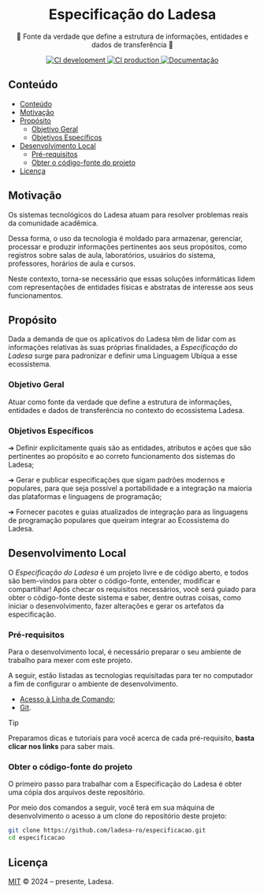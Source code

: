 <h1 align="center">Especificação do Ladesa</h1>

<p align="center">💝 Fonte da verdade que define a estrutura de informações, entidades e dados de transferência 💝</p>

<div align="center">
  <a href="https://github.com/ladesa-ro/especificacao/actions/workflows/ci.yml?query=branch%3Adevelopment">
    <img alt="CI development" src="https://img.shields.io/github/actions/workflow/status/ladesa-ro/especificacao/ci.yml?style=for-the-badge&logo=githubactions&logoColor=white&label=development&branch=development&labelColor=18181B" />
  </a>
  <a href="https://github.com/ladesa-ro/especificacao/actions/workflows/ci.yml?query=branch%3Aproduction">
    <img alt="CI production" src="https://img.shields.io/github/actions/workflow/status/ladesa-ro/especificacao/ci.yml?style=for-the-badge&logo=githubactions&logoColor=white&label=production&branch=production&labelColor=18181B" />
  </a>
  <a href="#">
    <img alt="Documentação" src="https://img.shields.io/badge/DOCS.LADESA-118d3b?style=for-the-badge&logo=readme&logoColor=white&label=Documenta%C3%A7%C3%A3o&labelColor=18181b" />
  </a>
</div>

## Conteúdo

<!-- TOC start (generated with https://github.com/derlin/bitdowntoc) -->

- [Conteúdo](#conteúdo)
- [Motivação](#motivação)
- [Propósito](#propósito)
  - [Objetivo Geral](#objetivo-geral)
  - [Objetivos Específicos](#objetivos-específicos)
- [Desenvolvimento Local](#desenvolvimento-local)
  - [Pré-requisitos](#pré-requisitos)
  - [Obter o código-fonte do projeto](#obter-o-código-fonte-do-projeto)
- [Licença](#licença)

<!-- TOC end -->

## Motivação

Os sistemas tecnológicos do Ladesa atuam para resolver problemas reais da comunidade acadêmica.

Dessa forma, o uso da tecnologia é moldado para armazenar, gerenciar, processar e produzir informações pertinentes aos seus propósitos, como registros sobre salas de aula, laboratórios, usuários do sistema, professores, horários de aula e cursos.

Neste contexto, torna-se necessário que essas soluções informáticas lidem com representações de entidades físicas e abstratas de interesse aos seus funcionamentos.

## Propósito

Dada a demanda de que os aplicativos do Ladesa têm de lidar com as informações relativas às suas próprias finalidades, a _Especificação do Ladesa_ surge para padronizar e definir uma Linguagem Ubíqua a esse ecossistema.

### Objetivo Geral

Atuar como fonte da verdade que define a estrutura de informações, entidades e dados de transferência no contexto do ecossistema Ladesa.

### Objetivos Específicos

➔ Definir explicitamente quais são as entidades, atributos e ações que são pertinentes ao propósito e ao correto funcionamento dos sistemas do Ladesa;

➔ Gerar e publicar especificações que sigam padrões modernos e populares, para que seja possível a portabilidade e a integração na maioria das plataformas e linguagens de programação;

➔ Fornecer pacotes e guias atualizados de integração para as linguagens de programação populares que queiram integrar ao Ecossistema do Ladesa.

## Desenvolvimento Local

O _Especificação do Ladesa_ é um projeto livre e de código aberto, e todos são bem-vindos para obter o código-fonte, entender, modificar e compartilhar! Após checar os requisitos necessários, você será guiado para obter o código-fonte deste sistema e saber, dentre outras coisas, como iniciar o desenvolvimento, fazer alterações e gerar os artefatos da especificação.

### Pré-requisitos

Para o desenvolvimento local, é necessário preparar o seu ambiente de trabalho para mexer com este projeto.

A seguir, estão listadas as tecnologias requisitadas para ter no computador a fim de configurar o ambiente de desenvolvimento.

- [Acesso à Linha de Comando](https://docs.ladesa.com.br/developers/tutorials/os/command-line/);
- [Git](https://docs.ladesa.com.br/developers/tutorials/source-code/git/).

> [!TIP]
> Preparamos dicas e tutoriais para você acerca de cada pré-requisito,
> **basta clicar nos links** para saber mais.

### Obter o código-fonte do projeto

O primeiro passo para trabalhar com a Especificação do Ladesa é obter uma cópia dos arquivos deste repositório.

Por meio dos comandos a seguir, você terá em sua máquina de desenvolvimento o acesso a um clone do repositório deste projeto:

```sh
git clone https://github.com/ladesa-ro/especificacao.git
cd especificacao
```

## Licença

[MIT](./LICENSE) © 2024 – presente, Ladesa.
